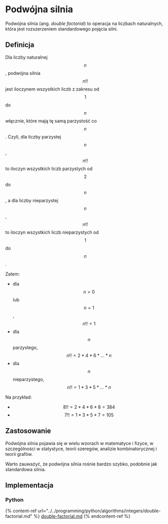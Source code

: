 # Podwójna silnia

Podwójna silnia (ang. *double factorial*) to operacja na liczbach naturalnych, która jest rozszerzeniem standardowego pojęcia silni.

## Definicja

Dla liczby naturalnej $$n$$, podwójna silnia $$n!!$$ jest iloczynem wszystkich liczb z zakresu od $$1$$ do $$n$$ włącznie, które mają tę samą parzystość co $$n$$. Czyli, dla liczby parzystej $$n$$, $$n!!$$ to iloczyn wszystkich liczb parzystych od $$2$$ do $$n$$, a dla liczby nieparzystej $$n$$, $$n!!$$ to iloczyn wszystkich liczb nieparzystych od $$1$$ do $$n$$.

Zatem:

- dla $$n = 0$$ lub $$n = 1$$, $$n!! = 1$$
- dla $$n$$ parzystego, $$n!! = 2 * 4 * 6 * ... * n$$
- dla $$n$$ nieparzystego, $$n!! = 1 * 3 * 5 * ... * n$$

Na przykład:

- $$8!! = 2 * 4 * 6 * 8 = 384$$
- $$7!! = 1 * 3 * 5 * 7 = 105$$

## Zastosowanie

Podwójna silnia pojawia się w wielu wzorach w matematyce i fizyce, w szczególności w statystyce, teorii szeregów, analizie kombinatorycznej i teorii grafów.

Warto zauważyć, że podwójna silnia rośnie bardzo szybko, podobnie jak standardowa silnia.

## Implementacja

### Python

{% content-ref url="../../programming/python/algorithms/integers/double-factorial.md" %}
[double-factorial.md](../../programming/python/algorithms/integers/double-factorial.md)
{% endcontent-ref %}